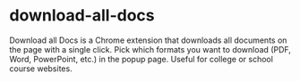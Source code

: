 # download-all-docs
Download all Docs is a Chrome extension that downloads all documents on the page with a single click. Pick which formats you want to download (PDF, Word, PowerPoint, etc.) in the popup page. Useful for college or school course websites.